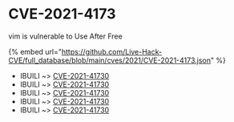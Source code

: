 # CVE-2021-4173

vim is vulnerable to Use After Free

{% embed url="https://github.com/Live-Hack-CVE/full_database/blob/main/cves/2021/CVE-2021-4173.json" %}


* IBUILI ~> [CVE-2021-41730](https://www.alice-snow.ru/2021/database/cve-2021-4173/cve-2021-41730-ibuili)
* IBUILI ~> [CVE-2021-41730](https://www.alice-snow.ru/2021/database/cve-2021-4173/cve-2021-41730-ibuili)
* IBUILI ~> [CVE-2021-41730](https://www.alice-snow.ru/2021/database/cve-2021-4173/cve-2021-41730-ibuili)
* IBUILI ~> [CVE-2021-41730](https://www.alice-snow.ru/2021/database/cve-2021-4173/cve-2021-41730-ibuili)
* IBUILI ~> [CVE-2021-41730](https://www.alice-snow.ru/2021/database/cve-2021-4173/cve-2021-41730-ibuili)